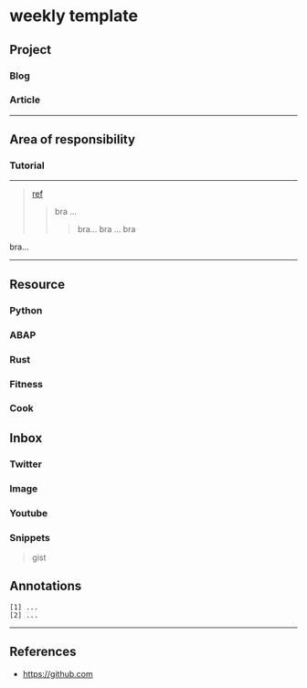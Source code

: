 # weekly template

<!-- 

<summary>key

<details>bra bra</details>
</summary>

A^b^

B~b~
--->

## Project

### Blog

### Article

---


## Area of responsibility

### Tutorial

---
> [ref]
>> 
>> bra ...
>>> bra...
>>> bra ...
>>> bra

bra...

---

## Resource

### Python

### ABAP

### Rust

### Fitness

### Cook

## Inbox

### Twitter

### Image

### Youtube

### Snippets

> gist


## Annotations

    [1] ...
    [2] ...


---

## References

* <https://github.com>


[ref]: https://test.com
[img]: https://upload.com/test.jpg